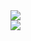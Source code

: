 <a href="https://github.com/vaseker">
  <img align="center" src="https://github-readme-stats.vercel.app/api?username=vaseker&bg_color=30,e96443,904e95&&title_color=fff&text_color=fff" />
</a>
<br />
<a href="https://github.com/vaseker">
  <img align="center" src="https://github-readme-stats.vercel.app/api/top-langs/?username=vaseker&bg_color=30,e96443,904e95&&title_color=fff&text_color=fff" />
</a>
